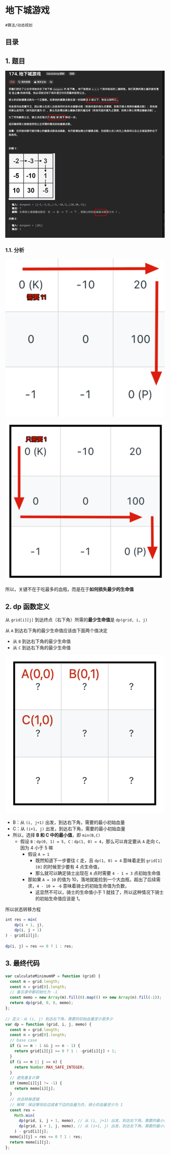 
# 地下城游戏

`#算法/动态规划` 


## 目录
<!-- toc -->
 ## 1. 题目 

![图片&文件](./files/20241112-3.png)


### 1.1. 分析

![图片&文件](./files/20241112-4.png)

![图片&文件](./files/20241112-5.png)

所以，关键不在于吃最多的血瓶，而是在于**如何损失最少的生命值**

## 2. dp 函数定义

从 `grid[i][j]` 到达终点（右下角）所需的**最少生命值**是 `dp(grid, i, j)`

从 `A` 到达右下角的最少生命值应该由下面两个值决定
- 从 `B` 到达右下角的最少生命值
- 从 `C` 到达右下角的最少生命值

![图片&文件](./files/20241112-6.png)

- B：从 `(i, j+1)` 出发，到达右下角，需要的最小初始血量
- C：从 `(i+1, j)` 出发，到达右下角，需要的最小初始血量
- 所以，选择 **B 和 C 中的最小值**，即 `min(B,C)`
	- 假设 `B：dp(0, 1) = 5, C：dp(1, 0) = 4`，那么可以肯定要从 `A` 走向 `C`，因为 4 小于 5 嘛
		- 假设 `A = 1 `  
			- 既然知道下一步要往 `C` 走，且 `dp(1, 0) = 4` 意味着走到 `grid[1][0]` 的时候至少要有 4 点生命值，
			- 那么就可以确定骑士出现在 `A` 点时需要 `4 - 1 = 3` 点初始生命值
		- 那如果 `A = 10` 的值为 10，落地就能捡到一个大血瓶，超出了后续需求，`4 - 10 = -6` 意味着骑士的初始生命值为负数，
			- 这显然不可以，骑士的生命值小于 1 就挂了，所以这种情况下骑士的初始生命值应该是 1。

所以状态转移方程

```javascript
int res = min(
    dp(i + 1, j),
    dp(i, j + 1)
) - grid[i][j];

dp(i, j) = res <= 0 ? 1 : res;
```

## 3. 最终代码

```javascript hl:28,29
var calculateMinimumHP = function (grid) {
  const m = grid.length;
  const n = grid[0].length;
  // 备忘录中都初始化为 -1
  const memo = new Array(m).fill(0).map(() => new Array(n).fill(-1));
  return dp(grid, 0, 0, memo);
};

// 定义：从 (i, j) 到达右下角，需要的初始血量至少是多少
var dp = function (grid, i, j, memo) {
  const m = grid.length;
  const n = grid[0].length;
  // base case
  if (i == m - 1 && j == n - 1) {
    return grid[i][j] >= 0 ? 1 : -grid[i][j] + 1;
  }
  if (i == m || j == n) {
    return Number.MAX_SAFE_INTEGER;
  }
  // 避免重复计算
  if (memo[i][j] != -1) {
    return memo[i][j];
  }
  // 状态转移逻辑
  // 解释：保证哪怕右边或者下边的血量为负，骑士的血量至少为 1
  const res =
    Math.min(
      dp(grid, i, j + 1, memo), // 从 (i, j+1) 出发，到达右下角，需要的最小初始血量
      dp(grid, i + 1, j, memo), // 从 (i+1, j) 出发，到达右下角，需要的最小初始血量
    ) - grid[i][j];
  memo[i][j] = res <= 0 ? 1 : res;
  return memo[i][j];
};
```